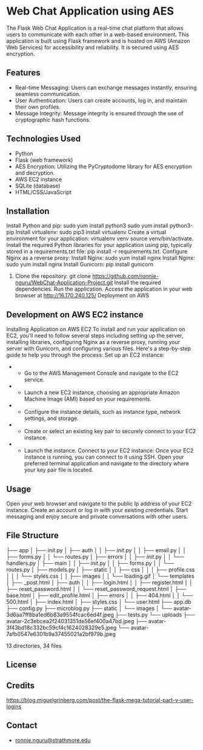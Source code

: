 # Web Chat Application using AES
The Flask Web Chat Application is a real-time chat platform that allows users to communicate with each other in a web-based environment. This application is built using Flask framework and is hosted on AWS (Amazon Web Services) for accessibility  and reliability. It is secured using AES encryption.
## Features
- Real-time Messaging: Users can exchange messages instantly, ensuring seamless communication. 
- User Authentication: Users can create accounts, log in, and maintain their own profiles. 
- Message Integrity: Message integrity is ensured through the use of cryptographic hash functions.
## Technologies Used
- Python
- Flask (web framework)
-  AES Encryption: Utilizing the PyCryptodome library for AES encryption and decryption.
- AWS EC2 instance
- SQLite (database)
- HTML/CSS/JavaScript
## Installation
Install Python and pip:
sudo yum install python3
sudo yum install python3-pip
Install virtualenv: sudo pip3 install virtualenv
Create a virtual environment for your application: virtualenv venv
source venv/bin/activate.
Install the required Python libraries for your application using pip, typically stored in a requirements.txt file: pip install -r requirements.txt.
Configure Nginx as a reverse proxy: Install Nginx: sudo yum install nginx
Install Nginx: sudo yum install nginx
Install Gunicorn: pip install gunicorn

1. Clone the repository:
git clone https://github.com/ronnie-nguru/WebChat-Application-Project.git
Install the required dependencies.
Run the application.
Access the application in your web browser at http://16.170.240.125/ Deployment on AWS
## Development on AWS EC2 instance
Installing Application on AWS EC2
To install and run your application on EC2, you'll need to follow several steps including setting up the server, installing libraries, configuring Nginx as a reverse proxy, running your server with Gunicorn, and configuring various files. Here's a step-by-step guide to help you through the process:
Set up an EC2 instance:
-	- Go to the AWS Management Console and navigate to the EC2 service.
-	- Launch a new EC2 instance, choosing an appropriate Amazon Machine Image (AMI) based on your requirements.
-	- Configure the instance details, such as instance type, network settings, and storage.
-	- Create or select an existing key pair to securely connect to your EC2 instance.
-	- Launch the instance.
Connect to your EC2 instance:
Once your EC2 instance is running, you can connect to it using SSH.
Open your preferred terminal application and navigate to the directory where your key pair file is located.

## Usage
Open your web browser and navigate to the public Ip address of your EC2 instance.
Create an account or log in with your existing credentials. 
Start messaging and enjoy secure and private conversations with other users.
## File Structure
├── app
│   ├── _init_.py
│   ├── auth
│   │   ├── _init_.py
│   │   ├── email.py
│   │   ├── forms.py
│   │   └── routes.py
│   ├── errors
│   │   ├── _init_.py
│   │   └── handlers.py
│   ├── main
│   │   ├── _init_.py
│   │   ├── forms.py
│   │   └── routes.py
│   ├── models.py
│   ├── static
│   │   ├── css
│   │   │   ├── profile.css
│   │   │   └── styles.css
│   │   ├── images
│   │   └── loading.gif
│   └── templates
│       ├── _post.html
│       ├── auth
│       │   ├── login.html
│       │   ├── register.html
│       │   ├── reset_password.html
│       │   └── reset_password_request.html
│       ├── base.html
│       ├── edit_profile.html
│       ├── errors
│       │   ├── 404.html
│       │   └── 500.html
│       ├── index.html
│       ├── styles.css
│       └── user.html
├── app.db
├── config.py
├── microblog.py
├── static
│   └── images
│       └── avatar-3d6aa7ff8ba1ed6b83a9554fcac6ed4f.jpeg
├── tests.py
└── uploads
    ├── avatar-2c3ebcea2f24031351de56ef400a47bd.jpeg
    ├── avatar-3f43bd18c332bc59cf4c1624028329e5.jpeg
    └── avatar-7afb0547e6301b9a37455021a2bf979b.jpeg

13 directories, 34 files
## License
## Credits 
https://blog.miguelgrinberg.com/post/the-flask-mega-tutorial-part-v-user-logins

## Contact
-	ronnie.nguru@strathmore.edu



